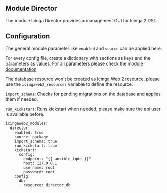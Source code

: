 ## Module Director

The module Icinga Director provides a management GUI for Icinga 2 DSL.

## Configuration

The general module parameter like `enabled` and `source` can be applied here.

For every config file, create a dictionary with sections as keys and the parameters as values. For all parameters please check the [module documentation](https://icinga.com/docs/icinga-director/latest/doc/03-Automation/)

The database resource won't be created
as Icinga Web 2 resource, please use the `icingaweb2_resources` variable to define
the resource.

`import_schema`: Checks for pending migrations on the database and applies them if needed.

`run_kickstart`: Runs kickstart when needed, please make sure the api user is available before.



```
icingaweb2_modules:
  director:
    enabled: true
    source: package
    import_schema: true
    run_kickstart: true
    kickstart:
      config:
        endpoint: "{{ ansible_fqdn }}"
        host: 127.0.0.1
        username: root
        password: root
    config:
      db:
        resource: director_db
```
